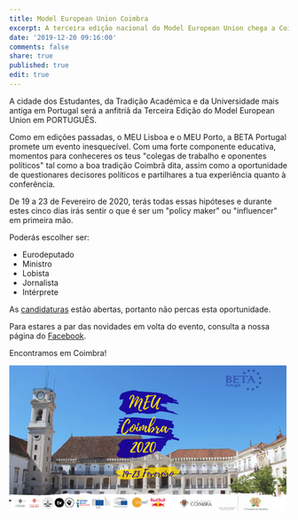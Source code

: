 ```yaml
---
title: Model European Union Coimbra
excerpt: A terceira edição nacional do Model European Union chega a Coimbra!
date: '2019-12-20 09:16:00'
comments: false
share: true
published: true
edit: true
---
```

A cidade dos Estudantes, da Tradição Académica e da Universidade mais antiga em Portugal será a anfitriã da Terceira Edição do Model European Union em PORTUGUÊS.

Como em edições passadas, o MEU Lisboa e o MEU Porto, a BETA Portugal promete um evento inesquecível. Com uma forte componente educativa, momentos para conheceres os teus "colegas de trabalho e oponentes políticos" tal como a boa tradição Coimbrã dita, assim como a oportunidade de questionares decisores políticos e partilhares a tua experiência quanto à conferência.


De 19 a 23 de Fevereiro de 2020, terás todas essas hipóteses e durante estes cinco dias irás sentir o que é ser um "policy maker" ou "influencer" em primeira mão.

Poderás escolher ser:

* Eurodeputado
* Ministro
* Lobista
* Jornalista
* Intérprete


As [candidaturas](https://docs.google.com/forms/d/e/1FAIpQLSer3_DjARFnSfRXjzJzOIoLIQPpdJqt6FX1yc66o0KY56PYiA/viewform) estão abertas, portanto não percas esta oportunidade.


Para estares a par das novidades em volta do evento, consulta a nossa página do [Facebook](https://www.facebook.com/pg/betaportugal.official/posts/?ref=page_internal).

Encontramos em Coimbra!

![Banner](/assets/images/bannerMEUC.png)
